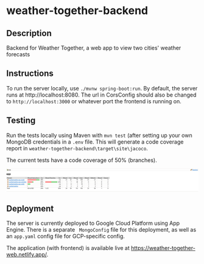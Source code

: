 # weather-together-backend

## Description
Backend for Weather Together, a web app to view two cities' weather forecasts

## Instructions
To run the server locally, use ```./mvnw spring-boot:run```. By default, the server runs at http://localhost:8080. 
The url in CorsConfig should also be changed to ```http://localhost:3000``` or whatever port the frontend is running on.

## Testing
Run the tests locally using Maven with ```mvn test``` (after setting up your own MongoDB credentials in a ```.env``` file. This will generate a code coverage report in ```weather-together-backend\target\site\jacoco```.

The current tests have a code coverage of 50% (branches).

![Alt text](src/main/resources/static/image.png)

## Deployment
The server is currently deployed to Google Cloud Platform using App Engine. There is a separate ``` MongoConfig``` file for this deployment, as well as an ```app.yaml``` config file for GCP-specific config.

The application (with frontend) is available live at https://weather-together-web.netlify.app/.
